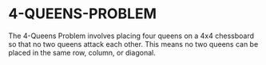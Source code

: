 # 4-QUEENS-PROBLEM
The 4-Queens Problem involves placing four queens on a 4x4 chessboard so that no two queens attack each other. This means no two queens can be placed in the same row, column, or diagonal.
